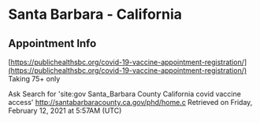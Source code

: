 # Santa Barbara - California

## Appointment Info
[https://publichealthsbc.org/covid-19-vaccine-appointment-registration/](https://publichealthsbc.org/covid-19-vaccine-appointment-registration/)
Taking 75+ only


Ask Search for 'site:gov Santa_Barbara County California covid vaccine access'
http://santabarbaracounty.ca.gov/phd/home.c
Retrieved on Friday, February 12, 2021 at 5:57AM (UTC)